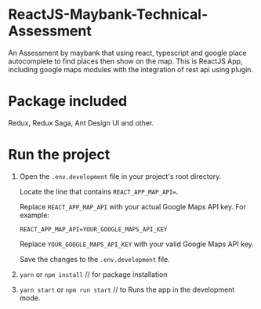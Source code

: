 # ReactJS-Maybank-Technical-Assessment

An Assessment by maybank that using react, typescript and google place autocomplete to find places then show
on the map.
This is ReactJS App, including google maps modules with the integration of rest api using plugin.

# Package included

Redux, Redux Saga, Ant Design UI and other.

# Run the project

1.  Open the `.env.development` file in your project's root directory.

    Locate the line that contains `REACT_APP_MAP_API=`.

    Replace `REACT_APP_MAP_API` with your actual Google Maps API key. For example:

    `REACT_APP_MAP_API=YOUR_GOOGLE_MAPS_API_KEY`

    Replace `YOUR_GOOGLE_MAPS_API_KEY` with your valid Google Maps API key.

    Save the changes to the `.env.development` file.

2.  `yarn` or `npm install` // for package installation
3.  `yarn start` or `npm run start` // to Runs the app in the development mode.

